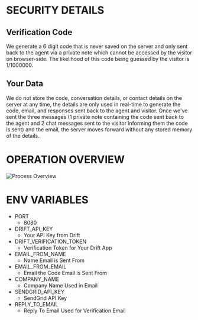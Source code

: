 # SECURITY DETAILS
## Verification Code
We generate a 6 digit code that is never saved on the server and only sent back to the agent via a private note which cannot be accessed by the visitor on browser-side. The likelihood of this code being guessed by the visitor is 1/1000000.
## Your Data
We do not store the code, conversation details, or contact details on the server at any time, the details are only used in real-time to generate the code, email, and responses sent back to the agent and visitor. Once we've sent the three messages (1 private note containing the code sent back to the agent and 2 chat messages sent to the visitor informing them the code is sent) and the email, the server moves forward without any stored memory of the details.

# OPERATION OVERVIEW
![Process Overview](https://res.cloudinary.com/dikum9cue/image/upload/v1681063955/Untitled_-_Frame_1_2_oacb3m.jpg)

# ENV VARIABLES
- PORT
  - 8080
- DRIFT_API_KEY
  - Your API Key from Drift
- DRIFT_VERIFICATION_TOKEN
  - Verification Token for Your Drift App
- EMAIL_FROM_NAME
  - Name Email is Sent From
- EMAIL_FROM_EMAIL
  - Email the Code Email is Sent From
- COMPANY_NAME
  - Company Name Used in Email
- SENDGRID_API_KEY
  - SendGrid API Key
- REPLY_TO_EMAIL
  - Reply To Email Used for Verification Email
